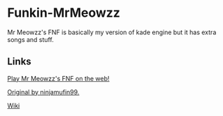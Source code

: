 # Funkin-MrMeowzz

Mr Meowzz's FNF is basically my version of kade engine but it has extra songs and stuff.

## Links

<a href="https://mrmeowzz.github.io/Funkin-MrMeowzz/web">Play Mr Meowzz's FNF on the web!</a>

<a href="https://github.com/ninjamuffin99/Funkin">Original by ninjamufin99.</a>

<a href="../../wiki">Wiki</a>
